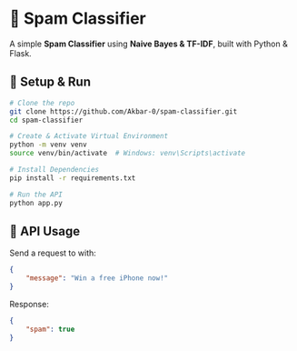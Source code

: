 # 📧 Spam Classifier

A simple **Spam Classifier** using **Naive Bayes & TF-IDF**, built with Python & Flask.

## 🚀 Setup & Run
```sh
# Clone the repo
git clone https://github.com/Akbar-0/spam-classifier.git
cd spam-classifier

# Create & Activate Virtual Environment
python -m venv venv
source venv/bin/activate  # Windows: venv\Scripts\activate

# Install Dependencies
pip install -r requirements.txt

# Run the API
python app.py
```

## 📡 API Usage
Send a  request to  with:
```json
{
    "message": "Win a free iPhone now!"
}
```
Response:
```json
{
    "spam": true
}
```
